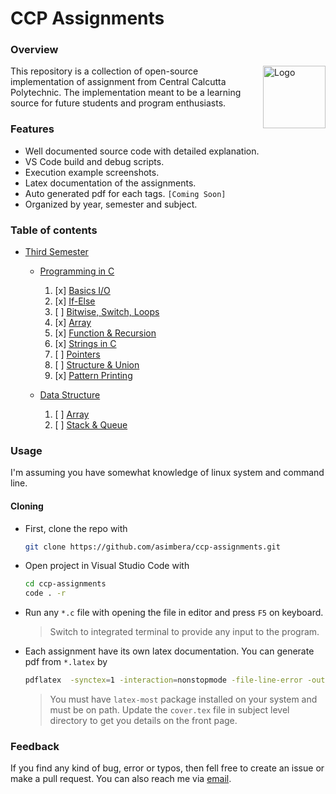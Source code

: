 # CCP Assignments

### Overview

<img src="/332_C/assignment_01/outputs/logo.png" alt="Logo" height="100" width="100" style="float:right">
This repository is a collection of open-source implementation of assignment from Central Calcutta Polytechnic. The implementation meant to be a learning source for future students and program enthusiasts.

### Features

- Well documented source code with detailed explanation.
- VS Code build and debug scripts.
- Execution example screenshots.
- Latex documentation of the assignments.
- Auto generated pdf for each tags. `[Coming Soon]`
- Organized by year, semester and subject.

### Table of contents

- [Third Semester]()

  - [Programming in C](c_lang)

    1. [x] [Basics I/O](c_lang/assignment_01)
    2. [x] [If-Else](c_lang/assignment_02)
    3. [ ] [Bitwise, Switch, Loops](c_lang/assignment_03)
    4. [x] [Array](c_lang/assignment_04)
    5. [x] [Function & Recursion](c_lang/assignment_05)
    6. [x] [Strings in C](c_lang/assignment_06)
    7. [ ] [Pointers](c_lang/assignment_07)
    8. [ ] [Structure & Union](c_lang/assignment_08)
    9. [x] [Pattern Printing](c_lang/assignment_09)

  - [Data Structure](data_structure)

    1. [ ] [Array]()
    2. [ ] [Stack & Queue]()

### Usage

I'm assuming you have somewhat knowledge of linux system and command line.

#### Cloning

- First, clone the repo with

  ```sh
  git clone https://github.com/asimbera/ccp-assignments.git
  ```

- Open project in Visual Studio Code with
  ```sh
  cd ccp-assignments
  code . -r
  ```
- Run any `*.c` file with opening the file in editor and press `F5` on keyboard.

  > Switch to integrated terminal to provide any input to the program.

- Each assignment have its own latex documentation. You can generate pdf from `*.latex` by
  ```sh
  pdflatex  -synctex=1 -interaction=nonstopmode -file-line-error -outdir=. -shell-escape README.tex
  ```
  > You must have `latex-most` package installed on your system and must be on path.
  > Update the `cover.tex` file in subject level directory to get you details on the front page.

### Feedback

If you find any kind of bug, error or typos, then fell free to create an issue or make a pull request. You can also reach me via [email](mailto:asimbera@outlook.in).
